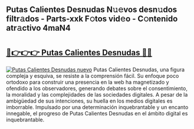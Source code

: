 ## Putas Calientes Desnudas N𝚞𝚎vos desn𝚞dos filtr𝚊dos - Parts-xxk F𝚘tos vid𝚎o - C𝚘ntenido atr𝚊ctivo 4maN4

# <h2><a href="http://mbd0ylh.tromn.icu/?c=Putas+Calientes+Desnudas">🔗👉👉👉 Putas Calientes Desnudas 🔗🔗</a></h2>

[![Putas Calientes Desnudas nuevo](https://i.imgur.com/pEAQMta.gif)](http://mbd0ylh.tromn.icu/?c=Putas+Calientes+Desnudas)
Putas Calientes Desnudas, una figura compleja y esquiva, se resiste a la comprensión fácil. Su enfoque poco ortodoxo para construir una presencia en la web ha magnetizado y ofendido a los observadores, generando debates sobre el consentimiento, la moralidad y las complejidades de las sociedades digitales. A pesar de la ambigüedad de sus intenciones, su huella en los medios digitales es imborrable. Impulsado por una determinación inquebrantable y un encanto innegable, el progreso de Putas Calientes Desnudas en el ámbito digital es inquebrantable.
